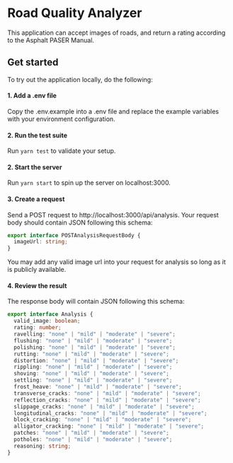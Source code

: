# Road Quality Analyzer

This application can accept images of roads, and return a rating according to the Asphalt PASER Manual.

## Get started

To try out the application locally, do the following:

#### 1. Add a .env file

Copy the .env.example into a .env file and replace the example variables with your environment configuration.

#### 2. Run the test suite

Run `yarn test` to validate your setup.

#### 2. Start the server

Run `yarn start` to spin up the server on localhost:3000.

#### 3. Create a request

Send a POST request to http://localhost:3000/api/analysis. Your request body should contain JSON following this schema:

```typescript
export interface POSTAnalysisRequestBody {
  imageUrl: string;
}
```

You may add any valid image url into your request for analysis so long as it is publicly available.

#### 4. Review the result

The response body will contain JSON following this schema:

```typescript
export interface Analysis {
  valid_image: boolean;
  rating: number;
  ravelling: "none" | "mild" | "moderate" | "severe";
  flushing: "none" | "mild" | "moderate" | "severe";
  polishing: "none" | "mild" | "moderate" | "severe";
  rutting: "none" | "mild" | "moderate" | "severe";
  distortion: "none" | "mild" | "moderate" | "severe";
  rippling: "none" | "mild" | "moderate" | "severe";
  shoving: "none" | "mild" | "moderate" | "severe";
  settling: "none" | "mild" | "moderate" | "severe";
  frost_heave: "none" | "mild" | "moderate" | "severe";
  transverse_cracks: "none" | "mild" | "moderate" | "severe";
  reflection_cracks: "none" | "mild" | "moderate" | "severe";
  slippage_cracks: "none" | "mild" | "moderate" | "severe";
  longitudinal_cracks: "none" | "mild" | "moderate" | "severe";
  block_cracking: "none" | "mild" | "moderate" | "severe";
  alligator_cracking: "none" | "mild" | "moderate" | "severe";
  patches: "none" | "mild" | "moderate" | "severe";
  potholes: "none" | "mild" | "moderate" | "severe";
  reasoning: string;
}
```

